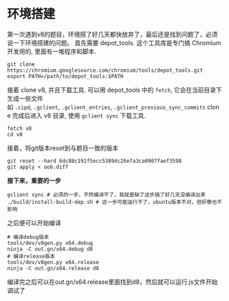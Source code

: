 # 环境搭建
第一次遇到v8的题目，环境搭了好几天都快放弃了，最后还是找到问题了，必须说一下环境搭建的问题。
首先需要 depot_tools. 这个工具库是专门搞 Chromium 开发用的, 里面有一堆程序和脚本.
```shell
git clone https://chromium.googlesource.com/chromium/tools/depot_tools.git
export PATH=/path/to/depot_tools:$PATH
```

接着 clone v8, 并且下载工具. 可以用 depot_tools 中的 `fetch`, 它会在当前目录下生成一些文件如 `.cipd`, `.gclient`, `.gclient_entries`, `.gclient_previous_sync_commits` clone 完成后进入 v8 目录, 使用 `gclient sync` 下载工具.
```shell
fetch v8
cd v8
```
接着，将git版本reset到与题目一致的版本
```shell
git reset --hard 6dc88c191f5ecc5389dc26efa3ca0907faef3598  
git apply < oob.diff
```
**接下来，重要的一步**
```shell
gclient sync # 必须的一步，不然编译不了，我就是缺了这步搞了好几天没编译出来
./build/install-build-dep.sh # 这一步可能运行不了，ubuntu版本不对，但好像也不影响
```
之后便可以开始编译
```shell
# 编译debug版本  
tools/dev/v8gen.py x64.debug  
ninja -C out.gn/x64.debug d8  
# 编译release版本  
tools/dev/v8gen.py x64.release  
ninja -C out.gn/x64.release d8
```
编译完之后可以在out.gn/x64.release里面找到d8，然后就可以运行.js文件开始调试了